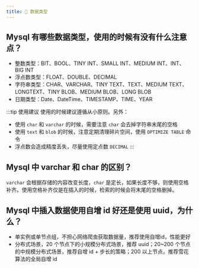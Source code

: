 ```yaml
---
title: 👋 数据类型
---
```


## Mysql 有哪些数据类型，使用的时候有没有什么注意点？

- 整数类型：BIT、BOOL、TINY INT、SMALL INT、MEDIUM INT、INT、BIG INT
- 浮点数类型：FLOAT、DOUBLE、DECIMAL
- 字符串类型：CHAR、VARCHAR、TINY TEXT、TEXT、MEDIUM TEXT、LONGTEXT、TINY BLOB、MEDIUM BLOB、LONG BLOB
- 日期类型：Date、DateTime、TIMESTAMP、TIME、YEAR

:::tip 使用建议
使用的时候建议遵循从小原则。另外：
- 使用 `char` 和 `varchar` 的时候，需要注意 `char` 会去掉字符串末尾的空格
- 使用 `text` 和 `blob` 的时候，注意定期清理碎片空间，使用 `OPTIMIZE TABLE` 命令
- 浮点数会造成精度丢失，尽量使用定点数 `DECIMAL`
:::

## Mysql 中 varchar 和 char 的区别？

`varchar` 会根据存储的内容改变长度，`char` 是定长，如果长度不够，则使用空格补齐。使用空格补齐仅是在插入的时候，检索的时候会将末尾的空格删掉。

## Mysql 中插入数据使用自增 id 好还是使用 uuid，为什么？
- 单实例或单节点组，不担心网络爬虫获取数据量，推荐使用自增id，性能更好
- 分布式场景，20 个节点下的小规模分布式场景，推荐 uuid；20~200 个节点的中规模分布式场景，推荐自增 id + 步长的策略；200 以上节点，推荐雪花算法的全局自增 id
